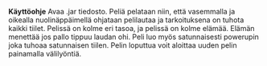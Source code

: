 **Käyttöohje**
Avaa .jar tiedosto. Peliä pelataan niin, että vasemmalla ja oikealla nuolinäppäimellä ohjataan pelilautaa ja tarkoituksena on tuhota kaikki
tiilet. Pelissä on kolme eri tasoa, ja pelissä on kolme elämää. Elämän menettää jos pallo tippuu laudan ohi. Peli luo myös satunnaisesti
powerupin joka tuhoaa satunnaisen tiilen. Pelin loputtua voit aloittaa uuden pelin painamalla välilyöntiä.
